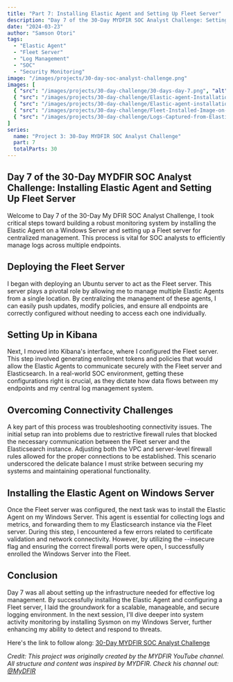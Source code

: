 ```yaml
---
title: "Part 7: Installing Elastic Agent and Setting Up Fleet Server"
description: "Day 7 of the 30-Day MYDFIR SOC Analyst Challenge: Setting up Elastic Agent and Fleet Server for centralized log management."
date: "2024-03-23"
author: "Samson Otori"
tags:
  - "Elastic Agent"
  - "Fleet Server"
  - "Log Management"
  - "SOC"
  - "Security Monitoring"
image: "/images/projects/30-day-soc-analyst-challenge.png"
images: [
  { "src": "/images/projects/30-day-challenge/30-days-day-7.png", "alt": "30 Days MYDFIR SOC Analyst Challenge Day 7" },
  { "src": "/images/projects/30-day-challenge/Elastic-agent-Installation-on-fleet-server.png", "alt": "Elastic Agent Installation on Fleet Server" },
  { "src": "/images/projects/30-day-challenge/Elastic-agent-installation-on-windows-server.png", "alt": "Elastic Agent Installation on Windows Server" },
  { "src": "/images/projects/30-day-challenge/Fleet-Installed-Image-on-elastic-gui.png", "alt": "Fleet Installation on Elastic GUI" },
  { "src": "/images/projects/30-day-challenge/Logs-Captured-from-Elastic-GUI.png", "alt": "Logs Captured from Elastic GUI" }
]
series:
  name: "Project 3: 30-Day MYDFIR SOC Analyst Challenge"
  part: 7
  totalParts: 30
---
```


## Day 7 of the 30-Day MYDFIR SOC Analyst Challenge: Installing Elastic Agent and Setting Up Fleet Server

Welcome to Day 7 of the 30-Day My DFIR SOC Analyst Challenge, I took critical steps toward building a robust monitoring system by installing the Elastic Agent on a Windows Server and setting up a Fleet server for centralized management. This process is vital for SOC analysts to efficiently manage logs across multiple endpoints.

## Deploying the Fleet Server

I began with deploying an Ubuntu server to act as the Fleet server. This server plays a pivotal role by allowing me to manage multiple Elastic Agents from a single location. By centralizing the management of these agents, I can easily push updates, modify policies, and ensure all endpoints are correctly configured without needing to access each one individually.

## Setting Up in Kibana

Next, I moved into Kibana's interface, where I configured the Fleet server. This step involved generating enrollment tokens and policies that would allow the Elastic Agents to communicate securely with the Fleet server and Elasticsearch. In a real-world SOC environment, getting these configurations right is crucial, as they dictate how data flows between my endpoints and my central log management system.

## Overcoming Connectivity Challenges

A key part of this process was troubleshooting connectivity issues. The initial setup ran into problems due to restrictive firewall rules that blocked the necessary communication between the Fleet server and the Elasticsearch instance. Adjusting both the VPC and server-level firewall rules allowed for the proper connections to be established. This scenario underscored the delicate balance I must strike between securing my systems and maintaining operational functionality.

## Installing the Elastic Agent on Windows Server

Once the Fleet server was configured, the next task was to install the Elastic Agent on my Windows Server. This agent is essential for collecting logs and metrics, and forwarding them to my Elasticsearch instance via the Fleet server. During this step, I encountered a few errors related to certificate validation and network connectivity. However, by utilizing the --insecure flag and ensuring the correct firewall ports were open, I successfully enrolled the Windows Server into the Fleet.

## Conclusion

Day 7 was all about setting up the infrastructure needed for effective log management. By successfully installing the Elastic Agent and configuring a Fleet server, I laid the groundwork for a scalable, manageable, and secure logging environment. In the next session, I'll dive deeper into system activity monitoring by installing Sysmon on my Windows Server, further enhancing my ability to detect and respond to threats.

Here's the link to follow along: [30-Day MYDFIR SOC Analyst Challenge](https://www.youtube.com/watch?v=P2SFC6Kwae0&list=PLG6KGSNK4PuBWmX9NykU0wnWamjxdKhDJ&index=34)

*Credit: This project was originally created by the MYDFIR YouTube channel. All structure and content was inspired by MYDFIR. Check his channel out: [@MyDFIR](https://www.youtube.com/@MyDFIR)* 